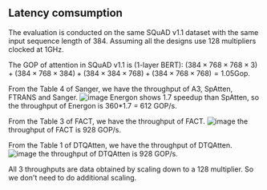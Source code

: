 ## Latency comsumption
The evaluation is conducted on the same SQuAD v1.1 dataset with the same input sequence length of 384.
Assuming all the designs use 128 multipliers clocked at 1GHz.

The GOP of attention in SQuAD v1.1 is (1-layer BERT):
$(384\times768\times768\times3)+(384\times768\times384)+(384\times384\times768)+(384\times768\times768)=1.05$Gop. 

From the Table 4 of Sanger, we have the throughput of A3, SpAtten, FTRANS and Sanger.
![image](https://github.com/sjtu-zhao-lab/SALO/assets/103621266/2e5d7766-68a8-4160-a294-b70a9bc6a0b4)
Energon shows 1.7 speedup than SpAtten, so the throughput of Energon is 360*1.7 = 612 GOP/s.

From the Table 3 of FACT, we have the throughput of FACT.
![image](https://github.com/sjtu-zhao-lab/SALO/assets/103621266/3285ca31-1324-477d-a8bb-f29e7bdf01f2)
the throughput of FACT is 928 GOP/s.

From the Table 1 of DTQAtten, we have the throughput of DTQAtten.
![image](https://github.com/sjtu-zhao-lab/SALO/assets/103621266/e6ec08b3-5c6a-41c3-aede-d1985a8d5b18)
the throughput of DTQAtten is 928 GOP/s.

All 3 throughputs are data obtained by scaling down to a 128 multiplier. So we don't need to do additional scaling.


